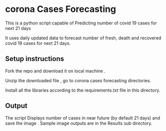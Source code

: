 # corona Cases Forecasting

This is a python script capable of Predicting number of covid 19 cases for next 21 days

It uses daily updated data to forecast number of fresh, death and recovered covid 19 cases for next 21 days.

## Setup instructions
Fork the repo and download it on local machine . 

Unzip the downloaded file , go to corona cases forecasting directories.

Install all the libraries according to the requirements.txt file in this directory.


## Output

The script Displays number of cases in near future (by default 21 days) and save the image . Sample image outputs are in the Results sub directory.
